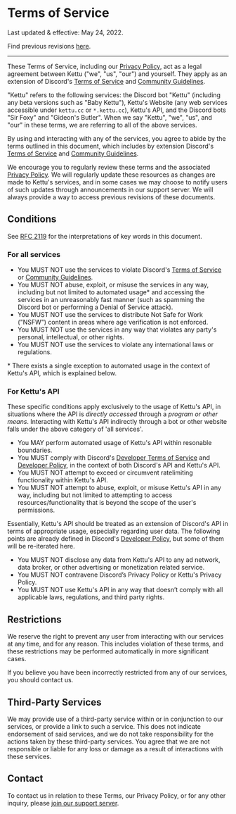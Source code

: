 # Terms of Service

Last updated & effective: May 24, 2022.

Find previous revisions [here](https://github.com/kettubot/kettu-docs).

---

These Terms of Service, including our [Privacy Policy](/docs/privacy-policy), act as a legal agreement between Kettu ("we", "us", "our") and yourself. They apply as an extension of Discord's  [Terms of Service](https://discord.com/terms) and [Community Guidelines](https://discord.com/guidelines).

"Kettu" refers to the following services: the Discord bot "Kettu" (including any beta versions such as "Baby Kettu"), Kettu's Website (any web services accessible under `kettu.cc` or `*.kettu.cc`), Kettu's API, and the Discord bots "Sir Foxy" and "Gideon's Butler". When we say "Kettu", "we", "us", and "our" in these terms, we are referring to all of the above services.

By using and interacting with any of the services, you agree to abide by the terms outlined in this document, which includes by extension Discord's [Terms of Service](https://discord.com/terms) and [Community Guidelines](https://discord.com/guidelines).

We encourage you to regularly review these terms and the associated [Privacy Policy](/docs/privacy-policy). We will regularly update these resources as changes are made to Kettu's services, and in some cases we may choose to notify users of such updates through announcements in our support server. We will always provide a way to access previous revisions of these documents.

## Conditions

See [RFC 2119](https://datatracker.ietf.org/doc/html/rfc2119) for the interpretations of key words in this document.

### For all services

- You MUST NOT use the services to violate Discord's [Terms of Service](https://discord.com/terms) or [Community Guidelines](https://discord.com/guidelines).
- You MUST NOT abuse, exploit, or misuse the services in any way, including but not limited to automated usage* and accessing the services in an unreasonably fast manner (such as spamming the Discord bot or performing a Denial of Service attack).
- You MUST NOT use the services to distribute Not Safe for Work ("NSFW") content in areas where age verification is not enforced.
- You MUST NOT use the services in any way that violates any party's personal, intellectual, or other rights.
- You MUST NOT use the services to violate any international laws or regulations.

\* There exists a single exception to automated usage in the context of Kettu's API, which is explained below.

### For Kettu's API

These specific conditions apply exclusively to the usage of Kettu's API, in situations where the API is *directly accessed* through a *program or other means*. Interacting with Kettu's API indirectly through a bot or other website falls under the above category of 'all services'.

- You MAY perform automated usage of Kettu's API within resonable boundaries.
- You MUST comply with Discord's [Developer Terms of Service](https://discord.com/developers/docs/policies-and-agreements/terms-of-service) and [Developer Policy](https://discord.com/developers/docs/policies-and-agreements/developer-policy), in the context of both Discord's API and Kettu's API.
- You MUST NOT attempt to exceed or circumvent ratelimiting functionality within Kettu's API.
- You MUST NOT attempt to abuse, exploit, or misuse Kettu's API in any way, including but not limited to attempting to access resources/functionality that is beyond the scope of the user's permissions.

Essentially, Kettu's API should be treated as an extension of Discord's API in terms of appropriate usage, especially regarding user data. The following points are already defined in Discord's [Developer Policy](https://discord.com/developers/docs/policies-and-agreements/developer-policy), but some of them will be re-iterated here.

- You MUST NOT disclose any data from Kettu's API to any ad network, data broker, or other advertising or monetization related service.
- You MUST NOT contravene Discord’s Privacy Policy or Kettu's Privacy Policy.
- You MUST NOT use Kettu's API in any way that doesn’t comply with all applicable laws, regulations, and third party rights.

## Restrictions

We reserve the right to prevent any user from interacting with our services at any time, and for any reason. This includes violation of these terms, and these restrictions may be performed automatically in more significant cases.

If you believe you have been incorrectly restricted from any of our services, you should contact us.

## Third-Party Services

We may provide use of a third-party service within or in conjunction to our services, or provide a link to such a service. This does not indicate endorsement of said services, and we do not take responsibility for the actions taken by these third-party services. You agree that we are not responsible or liable for any loss or damage as a result of interactions with these services.

## Contact

To contact us in relation to these Terms, our Privacy Policy, or for any other inquiry, please [join our support server](https://kettu.cc/support).
